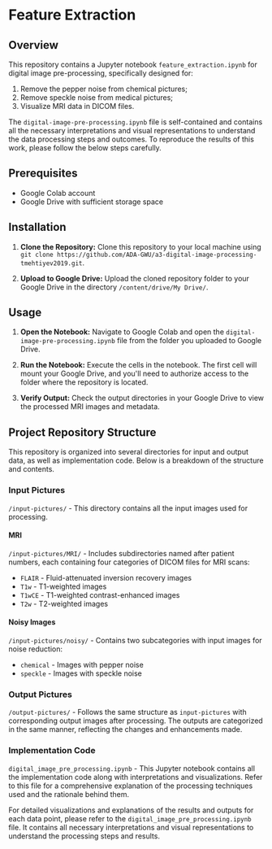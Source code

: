 # Feature Extraction

## Overview
This repository contains a Jupyter notebook `feature_extraction.ipynb` for digital image pre-processing, specifically designed for:

1. Remove the pepper noise from chemical pictures;
2. Remove speckle noise from medical pictures;
3. Visualize MRI data in DICOM files.


The `digital-image-pre-processing.ipynb` file is self-contained and contains all the necessary interpretations and visual representations to understand the data processing steps and outcomes. To reproduce the results of this work, please follow the below steps carefully.


## Prerequisites
- Google Colab account
- Google Drive with sufficient storage space

## Installation

1. **Clone the Repository:**
   Clone this repository to your local machine using `git clone https://github.com/ADA-GWU/a3-digital-image-processing-tmehtiyev2019.git`.
   
2. **Upload to Google Drive:**
   Upload the cloned repository folder to your Google Drive in the directory `/content/drive/My Drive/`.

## Usage

1. **Open the Notebook:**
   Navigate to Google Colab and open the `digital-image-pre-processing.ipynb` file from the folder you uploaded to Google Drive.

2. **Run the Notebook:**
   Execute the cells in the notebook. The first cell will mount your Google Drive, and you'll need to authorize access to the folder where the repository is located.

3. **Verify Output:**
   Check the output directories in your Google Drive to view the processed MRI images and metadata.
   


## Project Repository Structure

This repository is organized into several directories for input and output data, as well as implementation code. Below is a breakdown of the structure and contents.

### Input Pictures

`/input-pictures/` - This directory contains all the input images used for processing.

#### MRI

`/input-pictures/MRI/` - Includes subdirectories named after patient numbers, each containing four categories of DICOM files for MRI scans:
- `FLAIR` - Fluid-attenuated inversion recovery images
- `T1w` - T1-weighted images
- `T1wCE` - T1-weighted contrast-enhanced images
- `T2w` - T2-weighted images

#### Noisy Images

`/input-pictures/noisy/` - Contains two subcategories with input images for noise reduction:
- `chemical` - Images with pepper noise
- `speckle` - Images with speckle noise

### Output Pictures

`/output-pictures/` - Follows the same structure as `input-pictures` with corresponding output images after processing. The outputs are categorized in the same manner, reflecting the changes and enhancements made.

### Implementation Code

`digital_image_pre_processing.ipynb` - This Jupyter notebook contains all the implementation code along with interpretations and visualizations. Refer to this file for a comprehensive explanation of the processing techniques used and the rationale behind them.

For detailed visualizations and explanations of the results and outputs for each data point, please refer to the `digital_image_pre_processing.ipynb` file. It contains all necessary interpretations and visual representations to understand the processing steps and results.



